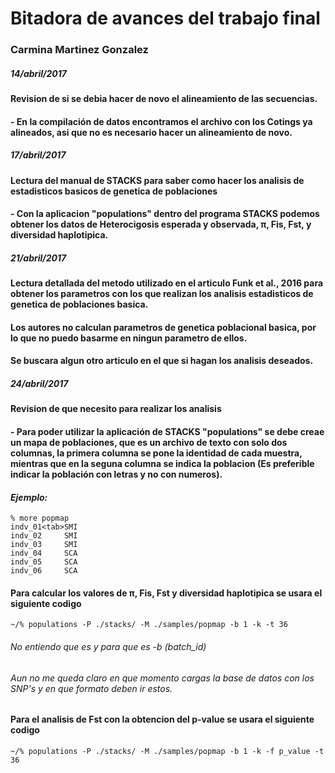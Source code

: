 # Bitadora de avances del trabajo final

### Carmina Martinez Gonzalez

##### *14/abril/2017*

#### Revision de si se debia hacer de novo el alineamiento de las secuencias. 

#### - En la compilación de datos encontramos el archivo con los Cotings ya alineados, asi que no es necesario hacer un alineamiento de novo. 

##### *17/abril/2017*

#### Lectura del manual de STACKS para saber como hacer los analisis de estadisticos basicos de genetica de poblaciones
#### - Con la aplicacion "populations" dentro del programa STACKS podemos obtener los datos de Heterocigosis esperada y observada, π, Fis, Fst, y diversidad haplotipica. 

##### *21/abril/2017*

#### Lectura detallada del metodo utilizado en el articulo Funk et al., 2016 para obtener los parametros con los que realizan los analisis estadisticos de genetica de poblaciones basica. 

#### Los autores no calculan parametros de genetica poblacional basica, por lo que no puedo basarme en ningun parametro de ellos. 

#### Se buscara algun otro articulo en el que si hagan los analisis deseados.

##### *24/abril/2017*

#### Revision de que necesito para realizar los analisis 

#### - Para poder utilizar la aplicación de STACKS "populations" se debe creae un mapa de poblaciones, que es un archivo de texto con solo dos columnas, la primera columna se pone la identidad de cada muestra, mientras que en la seguna columna se indica la poblacion (Es preferible indicar la población con letras y no con numeros). 

#### *Ejemplo:* 

```
% more popmap 
indv_01<tab>SMI
indv_02		SMI 
indv_03		SMI 
indv_04		SCA 
indv_05		SCA 
indv_06		SCA 
```

#### Para calcular los valores de π, Fis, Fst  y diversidad haplotipica se usara el siguiente codigo 

```
~/% populations -P ./stacks/ -M ./samples/popmap -b 1 -k -t 36
```

###### No entiendo que es y para que es -b (batch_id)

###### Aun no me queda claro en que momento cargas la base de datos con los SNP's y en que formato deben ir estos. 

#### Para el analisis de Fst con la obtencion del p-value se usara el siguiente codigo

```
~/% populations -P ./stacks/ -M ./samples/popmap -b 1 -k -f p_value -t 36
```

